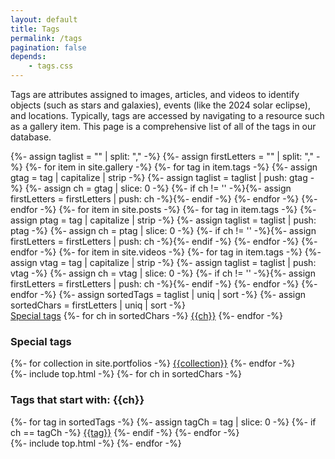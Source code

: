 ```yaml
---
layout: default
title: Tags
permalink: /tags
pagination: false
depends: 
    - tags.css
---
```

<p>Tags are attributes assigned to images, articles, and videos to identify objects (such as stars and galaxies), events (like the 2024 solar eclipse), and locations. Typically, tags are accessed by navigating to a resource such as a gallery item. This page is a comprehensive list of all of the tags in our database.</p>
{%- assign taglist = "" | split: "," -%}
{%- assign firstLetters = "" | split: "," -%}
{%- for item in site.gallery -%}
    {%- for tag in item.tags -%}
        {%- assign gtag = tag | capitalize | strip -%}        
        {%- assign taglist = taglist | push: gtag -%} 
        {%- assign ch = gtag | slice: 0 -%}    
        {%- if ch != '' -%}{%- assign firstLetters = firstLetters | push: ch -%}{%- endif -%}
    {%- endfor -%}    
{%- endfor -%}
{%- for item in site.posts -%}
    {%- for tag in item.tags -%}
        {%- assign ptag = tag | capitalize | strip -%}
        {%- assign taglist = taglist | push: ptag -%}        
        {%- assign ch = ptag | slice: 0 -%}                   
        {%- if ch != '' -%}{%- assign firstLetters = firstLetters | push: ch -%}{%- endif -%}
    {%- endfor -%}        
{%- endfor -%}
{%- for item in site.videos -%}
    {%- for tag in item.tags -%}
        {%- assign vtag = tag | capitalize | strip -%}
        {%- assign taglist = taglist | push: vtag -%}                    
        {%- assign ch = vtag | slice: 0 -%}                   
        {%- if ch != '' -%}{%- assign firstLetters = firstLetters | push: ch -%}{%- endif -%}
    {%- endfor -%}        
{%- endfor -%}
{%- assign sortedTags = taglist | uniq | sort -%}
{%- assign sortedChars = firstLetters | uniq | sort -%}
<div markdown="0">
<div class="quickjump">
    <a href="#Special tags">Special tags</a>
    {%- for ch in sortedChars -%}
        <a href="#{{ch}}">{{ch}}</a>        
    {%- endfor -%}
</div>
<div class="tag-section">
    <a name="Special tags"></a>
    <h3>Special tags</h3>    
    {%- for collection in site.portfolios -%}    
        <a href="{{ site.baseurl }}/tag/{{collection | strip | replace: ' ', '-' | remove: '(' | remove: ')' | downcase }}" title="{{collection}}" alt="{{collection}}">{{collection}}</a>
    {%- endfor -%}
</div>
{%- include top.html -%}
{%- for ch in sortedChars -%}
<div class="tag-section">
    <a name="{{ch}}"></a>
    <h3>Tags that start with: <strong>{{ch}}</strong></h3>
    {%- for tag in sortedTags -%}
        {%- assign tagCh = tag | slice: 0 -%}
        {%- if ch == tagCh -%}
            <a href="{{ site.baseurl }}/tag/{{tag | strip | replace: ' ', '-' | remove: '(' | remove: ')' | downcase }}" title="{{tag}}" alt="{{tag}}">{{tag}}</a>
        {%- endif -%}
    {%- endfor -%}
</div>
{%- include top.html -%}
{%- endfor -%}
</div>